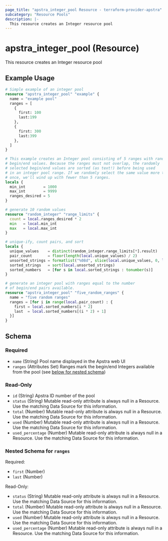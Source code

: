 ```yaml
---
page_title: "apstra_integer_pool Resource - terraform-provider-apstra"
subcategory: "Resource Pools"
description: |-
  This resource creates an Integer resource pool
---
```


# apstra_integer_pool (Resource)

This resource creates an Integer resource pool


## Example Usage

```terraform
# Simple example of an integer pool
resource "apstra_integer_pool" "example" {
  name = "example pool"
  ranges = [
    {
      first: 100
      last:199
    },
    {
      first: 300
      last:399
    },
  ]
}

# This example creates an Integer pool consisting of 5 ranges with random
# begin/end values. Because the ranges must not overlap, the randomly
# selected begin/end values are sorted (as text!) before being used
# in an integer pool range. If we randomly select the same value more than
# once, we'll wind up with fewer than 5 ranges.
locals {
  min_int        = 1000
  max_int        = 9999
  ranges_desired = 5
}

# generate 10 random values
resource "random_integer" "range_limits" {
  count = local.ranges_desired * 2
  min   = local.min_int
  max   = local.max_int
}

# unique-ify, count pairs, and sort
locals {
  unique_values    = distinct(random_integer.range_limits[*].result)
  pair_count       = floor(length(local.unique_values) / 2)
  unsorted_strings = formatlist("%08d", slice(local.unique_values, 0, local.pair_count * 2))
  sorted_strings   = sort(local.unsorted_strings)
  sorted_numbers   = [for s in local.sorted_strings : tonumber(s)]
}

# generate an integer pool with ranges equal to the number
# of begin/end pairs available.
resource "apstra_integer_pool" "five_random_ranges" {
  name = "five random ranges"
  ranges = [for i in range(local.pair_count) : {
    first = local.sorted_numbers[i * 2]
    last  = local.sorted_numbers[(i * 2) + 1]
  }]
}
```

<!-- schema generated by tfplugindocs -->
## Schema

### Required

- `name` (String) Pool name displayed in the Apstra web UI
- `ranges` (Attributes Set) Ranges mark the begin/end Integers available from the pool (see [below for nested schema](#nestedatt--ranges))

### Read-Only

- `id` (String) Apstra ID number of the pool
- `status` (String) Mutable read-only attribute is always null in a Resource. Use the matching Data Source for this information.
- `total` (Number) Mutable read-only attribute is always null in a Resource. Use the matching Data Source for this information.
- `used` (Number) Mutable read-only attribute is always null in a Resource. Use the matching Data Source for this information.
- `used_percentage` (Number) Mutable read-only attribute is always null in a Resource. Use the matching Data Source for this information.

<a id="nestedatt--ranges"></a>
### Nested Schema for `ranges`

Required:

- `first` (Number)
- `last` (Number)

Read-Only:

- `status` (String) Mutable read-only attribute is always null in a Resource. Use the matching Data Source for this information.
- `total` (Number) Mutable read-only attribute is always null in a Resource. Use the matching Data Source for this information.
- `used` (Number) Mutable read-only attribute is always null in a Resource. Use the matching Data Source for this information.
- `used_percentage` (Number) Mutable read-only attribute is always null in a Resource. Use the matching Data Source for this information.



